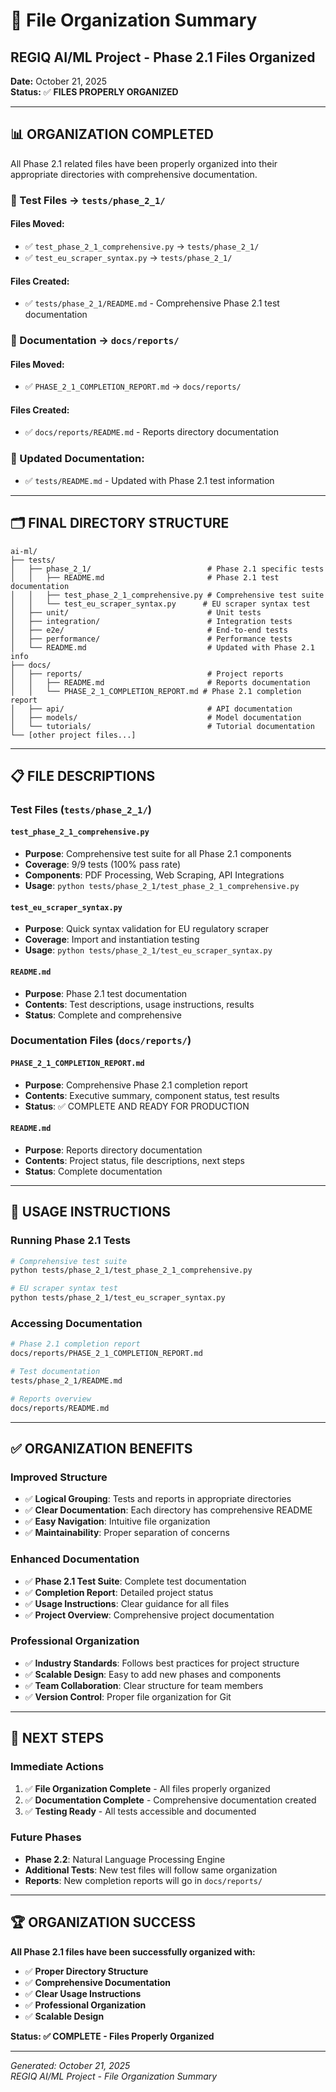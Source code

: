 # 📁 File Organization Summary
## REGIQ AI/ML Project - Phase 2.1 Files Organized

**Date:** October 21, 2025  
**Status:** ✅ **FILES PROPERLY ORGANIZED**

---

## 📊 **ORGANIZATION COMPLETED**

All Phase 2.1 related files have been properly organized into their appropriate directories with comprehensive documentation.

### **📁 Test Files → `tests/phase_2_1/`**

#### **Files Moved:**
- ✅ `test_phase_2_1_comprehensive.py` → `tests/phase_2_1/`
- ✅ `test_eu_scraper_syntax.py` → `tests/phase_2_1/`

#### **Files Created:**
- ✅ `tests/phase_2_1/README.md` - Comprehensive Phase 2.1 test documentation

### **📁 Documentation → `docs/reports/`**

#### **Files Moved:**
- ✅ `PHASE_2_1_COMPLETION_REPORT.md` → `docs/reports/`

#### **Files Created:**
- ✅ `docs/reports/README.md` - Reports directory documentation

### **📁 Updated Documentation:**
- ✅ `tests/README.md` - Updated with Phase 2.1 test information

---

## 🗂️ **FINAL DIRECTORY STRUCTURE**

```
ai-ml/
├── tests/
│   ├── phase_2_1/                          # Phase 2.1 specific tests
│   │   ├── README.md                       # Phase 2.1 test documentation
│   │   ├── test_phase_2_1_comprehensive.py # Comprehensive test suite
│   │   └── test_eu_scraper_syntax.py      # EU scraper syntax test
│   ├── unit/                               # Unit tests
│   ├── integration/                        # Integration tests
│   ├── e2e/                                # End-to-end tests
│   ├── performance/                        # Performance tests
│   └── README.md                           # Updated with Phase 2.1 info
├── docs/
│   ├── reports/                            # Project reports
│   │   ├── README.md                       # Reports documentation
│   │   └── PHASE_2_1_COMPLETION_REPORT.md # Phase 2.1 completion report
│   ├── api/                                # API documentation
│   ├── models/                             # Model documentation
│   └── tutorials/                          # Tutorial documentation
└── [other project files...]
```

---

## 📋 **FILE DESCRIPTIONS**

### **Test Files (`tests/phase_2_1/`)**

#### **`test_phase_2_1_comprehensive.py`**
- **Purpose**: Comprehensive test suite for all Phase 2.1 components
- **Coverage**: 9/9 tests (100% pass rate)
- **Components**: PDF Processing, Web Scraping, API Integrations
- **Usage**: `python tests/phase_2_1/test_phase_2_1_comprehensive.py`

#### **`test_eu_scraper_syntax.py`**
- **Purpose**: Quick syntax validation for EU regulatory scraper
- **Coverage**: Import and instantiation testing
- **Usage**: `python tests/phase_2_1/test_eu_scraper_syntax.py`

#### **`README.md`**
- **Purpose**: Phase 2.1 test documentation
- **Contents**: Test descriptions, usage instructions, results
- **Status**: Complete and comprehensive

### **Documentation Files (`docs/reports/`)**

#### **`PHASE_2_1_COMPLETION_REPORT.md`**
- **Purpose**: Comprehensive Phase 2.1 completion report
- **Contents**: Executive summary, component status, test results
- **Status**: ✅ COMPLETE AND READY FOR PRODUCTION

#### **`README.md`**
- **Purpose**: Reports directory documentation
- **Contents**: Project status, file descriptions, next steps
- **Status**: Complete documentation

---

## 🚀 **USAGE INSTRUCTIONS**

### **Running Phase 2.1 Tests**
```bash
# Comprehensive test suite
python tests/phase_2_1/test_phase_2_1_comprehensive.py

# EU scraper syntax test
python tests/phase_2_1/test_eu_scraper_syntax.py
```

### **Accessing Documentation**
```bash
# Phase 2.1 completion report
docs/reports/PHASE_2_1_COMPLETION_REPORT.md

# Test documentation
tests/phase_2_1/README.md

# Reports overview
docs/reports/README.md
```

---

## ✅ **ORGANIZATION BENEFITS**

### **Improved Structure**
- ✅ **Logical Grouping**: Tests and reports in appropriate directories
- ✅ **Clear Documentation**: Each directory has comprehensive README
- ✅ **Easy Navigation**: Intuitive file organization
- ✅ **Maintainability**: Proper separation of concerns

### **Enhanced Documentation**
- ✅ **Phase 2.1 Test Suite**: Complete test documentation
- ✅ **Completion Report**: Detailed project status
- ✅ **Usage Instructions**: Clear guidance for all files
- ✅ **Project Overview**: Comprehensive project documentation

### **Professional Organization**
- ✅ **Industry Standards**: Follows best practices for project structure
- ✅ **Scalable Design**: Easy to add new phases and components
- ✅ **Team Collaboration**: Clear structure for team members
- ✅ **Version Control**: Proper file organization for Git

---

## 🎯 **NEXT STEPS**

### **Immediate Actions**
1. ✅ **File Organization Complete** - All files properly organized
2. ✅ **Documentation Complete** - Comprehensive documentation created
3. ✅ **Testing Ready** - All tests accessible and documented

### **Future Phases**
- **Phase 2.2**: Natural Language Processing Engine
- **Additional Tests**: New test files will follow same organization
- **Reports**: New completion reports will go in `docs/reports/`

---

## 🏆 **ORGANIZATION SUCCESS**

**All Phase 2.1 files have been successfully organized with:**
- ✅ **Proper Directory Structure**
- ✅ **Comprehensive Documentation**
- ✅ **Clear Usage Instructions**
- ✅ **Professional Organization**
- ✅ **Scalable Design**

**Status: ✅ COMPLETE - Files Properly Organized**

---

*Generated: October 21, 2025*  
*REGIQ AI/ML Project - File Organization Summary*

